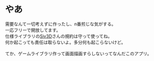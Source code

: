 # やあ
需要なんて一切考えずに作ったし、n番煎じな気がする。<br>
一応フリーで開放してます。<br>
仕様ライブラリの[Siv3D](https://siv3d.github.io/ja-jp/)さんの規約は守って使ってね。<br>
何か起こっても責任は取らないよ。多分何も起こらないけど。<br>
<br>
てか、ゲームライブラリ作って画面描画すらしないってなんだこのアプリ。<br>
